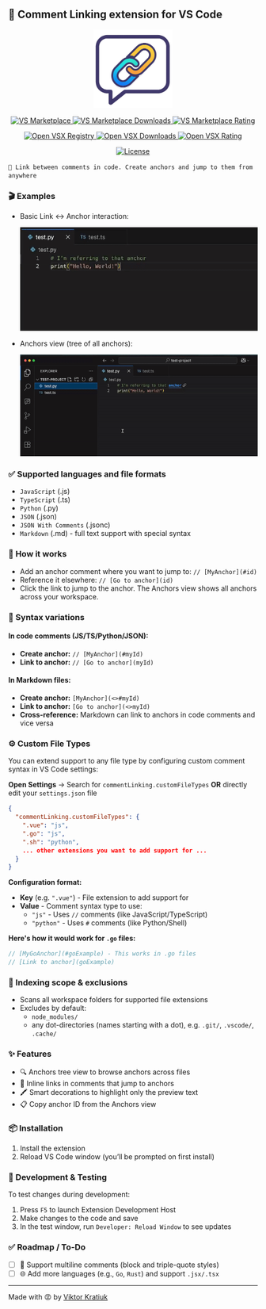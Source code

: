 ## 💬 Comment Linking extension for VS Code

<p align="center">
  <img src="./resources/demo/logo.png" alt="Logo" width="160"/>
</p>

<p align="center">
  <a href="https://marketplace.visualstudio.com/items?itemName=kratiuk.commentlinking">
    <img alt="VS Marketplace" src="https://img.shields.io/visual-studio-marketplace/v/kratiuk.commentlinking?style=for-the-badge&color=blue&label=VS%20Marketplace" />
  </a>
  <a href="https://marketplace.visualstudio.com/items?itemName=kratiuk.commentlinking">
    <img alt="VS Marketplace Downloads" src="https://img.shields.io/visual-studio-marketplace/d/kratiuk.commentlinking?style=for-the-badge&color=informational&cacheSeconds=300" />
  </a>
  <a href="https://marketplace.visualstudio.com/items?itemName=kratiuk.commentlinking">
    <img alt="VS Marketplace Rating" src="https://img.shields.io/visual-studio-marketplace/r/kratiuk.commentlinking?style=for-the-badge&color=yellow&cacheSeconds=300" />
  </a>
</p>

<p align="center">
  <a href="https://open-vsx.org/extension/kratiuk/commentlinking">
    <img alt="Open VSX Registry" src="https://img.shields.io/open-vsx/v/kratiuk/commentlinking?style=for-the-badge&color=purple&label=Open%20VSX%20Registry" />
  </a>
  <a href="https://open-vsx.org/extension/kratiuk/commentlinking">
    <img alt="Open VSX Downloads" src="https://img.shields.io/open-vsx/dt/kratiuk/commentlinking?style=for-the-badge&color=informational" />
  </a>
  <a href="https://open-vsx.org/extension/kratiuk/commentlinking">
    <img alt="Open VSX Rating" src="https://img.shields.io/open-vsx/rating/kratiuk/commentlinking?style=for-the-badge&color=yellow" />
  </a>
</p>

<p align="center">
  <a href="https://github.com/kratiuk/commentlinks/blob/master/LICENSE">
    <img alt="License" src="https://img.shields.io/badge/License-MIT-success?style=for-the-badge" />
  </a>
</p>

`🔗 Link between comments in code. Create anchors and jump to them from anywhere`

### 🎬 Examples
- Basic Link ↔ Anchor interaction:

  ![Link-Anchor Demo](./resources/demo/1.gif)

- Anchors view (tree of all anchors):

  ![Anchors View Demo](./resources/demo/2.gif)

### ✅ Supported languages and file formats
- `JavaScript` (.js)
- `TypeScript` (.ts)
- `Python` (.py)
- `JSON` (.json)
- `JSON With Comments` (.jsonc)
- `Markdown` (.md) - full text support with special syntax

### 🧠 How it works
- Add an anchor comment where you want to jump to: `// [MyAnchor](#id)`
- Reference it elsewhere: `// [Go to anchor](id)`
- Click the link to jump to the anchor. The Anchors view shows all anchors across your workspace.

### 📝 Syntax variations
#### In code comments (JS/TS/Python/JSON):
- **Create anchor:** `// [MyAnchor](#myId)`
- **Link to anchor:** `// [Go to anchor](myId)`

#### In Markdown files:
- **Create anchor:** `[MyAnchor](<>#myId)`
- **Link to anchor:** `[Go to anchor](<>myId)`
- **Cross-reference:** Markdown can link to anchors in code comments and vice versa

### ⚙️ Custom File Types
You can extend support to any file type by configuring custom comment syntax in VS Code settings:

**Open Settings** → Search for `commentLinking.customFileTypes` **OR** directly edit your `settings.json` file

```json
{
  "commentLinking.customFileTypes": {
    ".vue": "js",
    ".go": "js", 
    ".sh": "python",
    ... other extensions you want to add support for ...
  }
}
```

**Configuration format:**
- **Key** (e.g. `".vue"`) - File extension to add support for
- **Value** - Comment syntax type to use:
  - `"js"` - Uses `//` comments (like JavaScript/TypeScript)
  - `"python"` - Uses `#` comments (like Python/Shell)

**Here's how it would work for `.go` files:**
```go
// [MyGoAnchor](#goExample) - This works in .go files
// [Link to anchor](goExample)
```

### 📂 Indexing scope & exclusions
- Scans all workspace folders for supported file extensions
- Excludes by default:
  - `node_modules/`
  - any dot-directories (names starting with a dot), e.g. `.git/`, `.vscode/`, `.cache/`

### ✨ Features
- 🔍 Anchors tree view to browse anchors across files
- 🎯 Inline links in comments that jump to anchors
- 🖍️ Smart decorations to highlight only the preview text
- 📋 Copy anchor ID from the Anchors view

### 📦 Installation
1. Install the extension
2. Reload VS Code window (you’ll be prompted on first install)

### 🧪 Development & Testing
To test changes during development:
1. Press `F5` to launch Extension Development Host
2. Make changes to the code and save
3. In the test window, run `Developer: Reload Window` to see updates

### ✅ Roadmap / To‑Do
- [ ] 🧵 Support multiline comments (block and triple-quote styles)
- [ ] 🌐 Add more languages (e.g., `Go`, `Rust`) and support `.jsx/.tsx`

---
Made with 😡 by [Viktor Kratiuk](https://github.com/kratiuk)